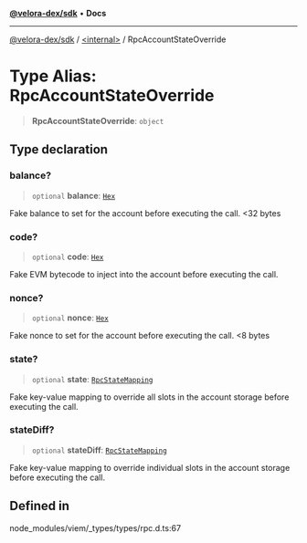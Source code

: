[**@velora-dex/sdk**](../../README.md) • **Docs**

***

[@velora-dex/sdk](../../globals.md) / [\<internal\>](../README.md) / RpcAccountStateOverride

# Type Alias: RpcAccountStateOverride

> **RpcAccountStateOverride**: `object`

## Type declaration

### balance?

> `optional` **balance**: [`Hex`](Hex.md)

Fake balance to set for the account before executing the call. <32 bytes

### code?

> `optional` **code**: [`Hex`](Hex.md)

Fake EVM bytecode to inject into the account before executing the call.

### nonce?

> `optional` **nonce**: [`Hex`](Hex.md)

Fake nonce to set for the account before executing the call. <8 bytes

### state?

> `optional` **state**: [`RpcStateMapping`](RpcStateMapping.md)

Fake key-value mapping to override all slots in the account storage before executing the call.

### stateDiff?

> `optional` **stateDiff**: [`RpcStateMapping`](RpcStateMapping.md)

Fake key-value mapping to override individual slots in the account storage before executing the call.

## Defined in

node\_modules/viem/\_types/types/rpc.d.ts:67
